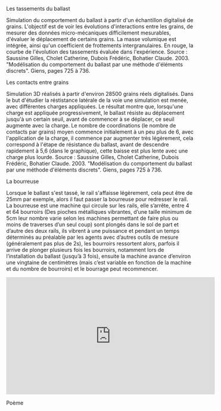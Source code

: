 

Les tassements du ballast

Simulation du comportement du ballast à partir d'un échantillon digitalisé de grains. L'objectif est de voir les évolutions d'interactions entre les grains, de mesurer des données micro-mécaniques difficilement mesurables, d'évaluer le déplacement de certains grains. La masse volumique est intégrée, ainsi qu'un coefficient de frottements intergranulaires. En rouge, la courbe de l'évolution des tassements évaluée dans l'expérience.
Source : Saussine Gilles, Cholet Catherine, Dubois Frédéric, Bohatier Claude. 2003. "Modélisation du comportement du ballast par une méthode d'éléments discrets". Giens, pages 725 à 736.
 
Les contacts entre grains

Simulation 3D réalisés à partir d'environ 28500 grains réels digitalisés. Dans le but d'étudier la réstistance latérale de la voie une simulation est menée, avec différentes charges appliquées. Le résultat montre que, lorsqu'une charge est appliquée progressivement, le ballast résiste au déplacement jusqu'à un certain seuil, avant de commencer à se déplacer, ce seuil augmente avec la charge. Le nombre de coordinations (le nombre de contacts par grains) moyen commence initialement à un peu plus de 6, avec l'application de la charge, il commence par augmenter très légèrement, cela correspond à l'étape de résistance du ballast, avant de descendre rapidement à 5,6 (dans le graphique), cette baisse est plus lente avec une charge plus lourde. 
Source : Saussine Gilles, Cholet Catherine, Dubois Frédéric, Bohatier Claude. 2003. "Modélisation du comportement du ballast par une méthode d'éléments discrets". Giens, pages 725 à 736.

La bourreuse

Lorsque le ballast s'est tassé, le rail s'affaisse légèrement, cela peut être de 25mm par exemple, alors il faut passer la bourreuse pour redresser le rail. La bourreuse est une machine qui circule sur les rails, elle s’arrête, entre 4 et 64 bourroirs (Des pioches métalliques vibrantes, d’une taille minimum de 5cm leur nombre varie selon les machines permettant de faire plus ou moins de traverses d’un seul coup) sont plongés dans le sol de part et d’autre des deux rails, ils vibrent à une puissance et pendant un temps déterminés au préalable par les agents avec d’autres outils de mesure (généralement pas plus de 2s), les bourroirs ressortent alors, parfois il arrive de plonger plusieurs fois les bourroirs, notamment lors de l’installation du ballast (jusqu’à 3 fois), ensuite la machine avance d’environ une vingtaine de centimètres (mais c’est variable en fonction de la machine et du nombre de bourroirs) et le bourrage peut recommencer.

<iframe width="560" height="315" src="https://www.youtube.com/embed/eg9eCLqXNv8?si=3DAkBAPxUPmqH3Cv&amp;start=19" title="YouTube video player" frameborder="0" allow="accelerometer; autoplay; clipboard-write; encrypted-media; gyroscope; picture-in-picture; web-share" referrerpolicy="strict-origin-when-cross-origin" allowfullscreen></iframe>

Poème